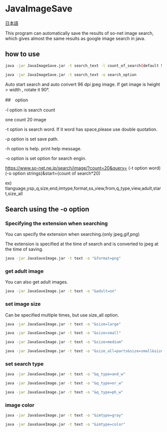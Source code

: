 # JavaImageSave
[日本語](README.md)

This program can automatically save the results of so-net image search, which gives almost the same results as google image search in java.

## how to use

```bash
java -jar JavaImageSave.jar -t search_text -l count_of_search(default 5) -p path_to_save
```

```bash
java -jar JavaImageSave.jar -t search_text -o search_option
```

Auto start search and auto convert 96 dpi jpeg image. If get image is height > width , rotate it 90°.

##　option

-l option is search count

one count 20 image 

-t option is search word. If it word has space,please use double quotation.

-p option is set save path.

-h option is help. print help message.

-o option is set option for search engin.

https://www.so-net.ne.jp/search/image/?count=20&query= (-t option word) (-o option strings)&start=(count of search*20)

ex) tlanguage,ysp_q,size,end,imtype,format,ss_view,from,q_type,view,adult,start,size_all

## Search using the -o option

### Specifying the extension when searching

You can specify the extension when searching.(only jpeg,gif,png)

The extension is specified at the time of search and is converted to jpeg at the time of saving.

```bash
java -jar JavaSaveImage.jar -t text -o "&format=png"
```

### get adult image

You can also get adult images.

```bash
java -jar JavaSaveImage.jar -t text -o "&adult=on"
```

### set image size

Can be specified multiple times, but use size_all option.

```bash
java -jar JavaSaveImage.jar -t text -o "&size=large"
```
```bash
java -jar JavaSaveImage.jar -t text -o "&size=small"
```

```bash
java -jar JavaSaveImage.jar -t text -o "&size=medium"
```

```bash
java -jar JavaSaveImage.jar -t text -o "&size_all=parts&size=small&size=medium"
```



### set search type

```bash
java -jar JavaSaveImage.jar -t text -o "&q_type=and_w"
```

```bash
java -jar JavaSaveImage.jar -t text -o "&q_type=or_w"
```

```bash
java -jar JavaSaveImage.jar -t text -o "&q_type=ph_w"
```

### image color

```bash
java -jar JavaSaveImage.jar -t text -o "&imtype=gray"
```

```bash
java -jar JavaSaveImage.jar -t text -o "&imtype=color"
```